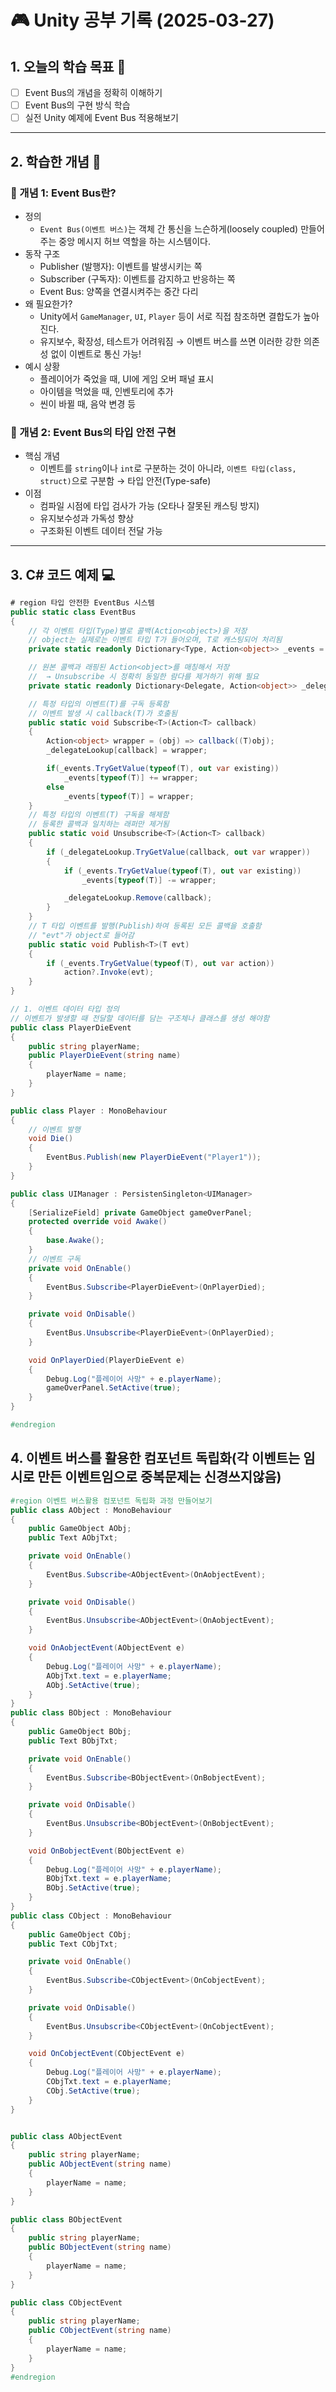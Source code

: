 # 🎮 Unity 공부 기록 (2025-03-27)

## 1. 오늘의 학습 목표 🎯
- [ ] Event Bus의 개념을 정확히 이해하기
- [ ] Event Bus의 구현 방식 학습
- [ ] 실전 Unity 예제에 Event Bus 적용해보기

---

## 2. 학습한 개념 📝
### 🔹 개념 1: Event Bus란?
- 정의
    - `Event Bus(이벤트 버스)`는 객체 간 통신을 느슨하게(loosely coupled) 만들어주는 중앙 메시지 허브 역할을 하는 시스템이다.
- 동작 구조
    - Publisher (발행자): 이벤트를 발생시키는 쪽
    - Subscriber (구독자): 이벤트를 감지하고 반응하는 쪽
    - Event Bus: 양쪽을 연결시켜주는 중간 다리
- 왜 필요한가?
    - Unity에서 `GameManager`, `UI`, `Player` 등이 서로 직접 참조하면 결합도가 높아진다.
    - 유지보수, 확장성, 테스트가 어려워짐 → 이벤트 버스를 쓰면 이러한 강한 의존성 없이 이벤트로 통신 가능!
- 예시 상황
    - 플레이어가 죽었을 때, UI에 게임 오버 패널 표시
    - 아이템을 먹었을 때, 인벤토리에 추가
    - 씬이 바뀔 때, 음악 변경 등
### 🔹 개념 2: Event Bus의 타입 안전 구현
- 핵심 개념
    - 이벤트를 `string`이나 `int`로 구분하는 것이 아니라, `이벤트 타입(class, struct)`으로 구분함 → 타입 안전(Type-safe)
- 이점
    - 컴파일 시점에 타입 검사가 가능 (오타나 잘못된 캐스팅 방지)
    - 유지보수성과 가독성 향상
    - 구조화된 이벤트 데이터 전달 가능

---

## 3. C# 코드 예제 💻
```csharp
# region 타입 안전한 EventBus 시스템
public static class EventBus
{
    // 각 이벤트 타입(Type)별로 콜백(Action<object>)을 저장
    // object는 실제로는 이벤트 타입 T가 들어오며, T로 캐스팅되어 처리됨
    private static readonly Dictionary<Type, Action<object>> _events = new();

    // 원본 콜백과 래핑된 Action<object>를 매칭해서 저장
    //  → Unsubscribe 시 정확히 동일한 람다를 제거하기 위해 필요
    private static readonly Dictionary<Delegate, Action<object>> _delegateLookup = new();

    // 특정 타입의 이벤트(T)를 구독 등록함
    // 이벤트 발생 시 callback(T)가 호출됨
    public static void Subscribe<T>(Action<T> callback)
    {
        Action<object> wrapper = (obj) => callback((T)obj);
        _delegateLookup[callback] = wrapper;

        if(_events.TryGetValue(typeof(T), out var existing))
            _events[typeof(T)] += wrapper;
        else
            _events[typeof(T)] = wrapper;
    }
    // 특정 타입의 이벤트(T) 구독을 해제함
    // 등록한 콜백과 일치하는 래퍼만 제거됨
    public static void Unsubscribe<T>(Action<T> callback)
    {
        if (_delegateLookup.TryGetValue(callback, out var wrapper))
        {
            if (_events.TryGetValue(typeof(T), out var existing))
                _events[typeof(T)] -= wrapper;

            _delegateLookup.Remove(callback);
        }
    }
    // T 타입 이벤트를 발행(Publish)하여 등록된 모든 콜백을 호출함
    // "evt"가 object로 들어감
    public static void Publish<T>(T evt)
    {
        if (_events.TryGetValue(typeof(T), out var action))
            action?.Invoke(evt);
    }
}

// 1. 이벤트 데이터 타입 정의
// 이벤트가 발생할 때 전달할 데이터를 담는 구조체나 클래스를 생성 해야함
public class PlayerDieEvent
{
    public string playerName;
    public PlayerDieEvent(string name)
    {
        playerName = name;
    }
}

public class Player : MonoBehaviour 
{
    // 이벤트 발행
    void Die()
    {
        EventBus.Publish(new PlayerDieEvent("Player1"));
    }
}

public class UIManager : PersistenSingleton<UIManager> 
{
    [SerializeField] private GameObject gameOverPanel;
    protected override void Awake()
    {
        base.Awake();
    }
    // 이벤트 구독
    private void OnEnable()
    {
        EventBus.Subscribe<PlayerDieEvent>(OnPlayerDied);
    }

    private void OnDisable()
    {
        EventBus.Unsubscribe<PlayerDieEvent>(OnPlayerDied);
    }

    void OnPlayerDied(PlayerDieEvent e)
    {
        Debug.Log("플레이어 사망" + e.playerName);
        gameOverPanel.SetActive(true);
    }
}

#endregion
```

## 4. 이벤트 버스를 활용한 컴포넌트 독립화(각 이벤트는 임시로 만든 이벤트임으로 중복문제는 신경쓰지않음)
```csharp
#region 이벤트 버스활용 컴포넌트 독립화 과정 만들어보기
public class AObject : MonoBehaviour
{
    public GameObject AObj;
    public Text AObjTxt;

    private void OnEnable()
    {
        EventBus.Subscribe<AObjectEvent>(OnAobjectEvent);
    }

    private void OnDisable()
    {
        EventBus.Unsubscribe<AObjectEvent>(OnAobjectEvent);
    }

    void OnAobjectEvent(AObjectEvent e)
    {
        Debug.Log("플레이어 사망" + e.playerName);
        AObjTxt.text = e.playerName;
        AObj.SetActive(true);
    }
}
public class BObject : MonoBehaviour
{
    public GameObject BObj;
    public Text BObjTxt;

    private void OnEnable()
    {
        EventBus.Subscribe<BObjectEvent>(OnBobjectEvent);
    }

    private void OnDisable()
    {
        EventBus.Unsubscribe<BObjectEvent>(OnBobjectEvent);
    }

    void OnBobjectEvent(BObjectEvent e)
    {
        Debug.Log("플레이어 사망" + e.playerName);
        BObjTxt.text = e.playerName;
        BObj.SetActive(true);
    }
}
public class CObject : MonoBehaviour
{
    public GameObject CObj;
    public Text CObjTxt;

    private void OnEnable()
    {
        EventBus.Subscribe<CObjectEvent>(OnCobjectEvent);
    }

    private void OnDisable()
    {
        EventBus.Unsubscribe<CObjectEvent>(OnCobjectEvent);
    }

    void OnCobjectEvent(CObjectEvent e)
    {
        Debug.Log("플레이어 사망" + e.playerName);
        CObjTxt.text = e.playerName;
        CObj.SetActive(true);
    }
}


public class AObjectEvent
{
    public string playerName;
    public AObjectEvent(string name)
    {
        playerName = name;
    }
}

public class BObjectEvent
{
    public string playerName;
    public BObjectEvent(string name)
    {
        playerName = name;
    }
}

public class CObjectEvent
{
    public string playerName;
    public CObjectEvent(string name)
    {
        playerName = name;
    }
}
#endregion
```
